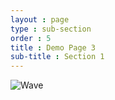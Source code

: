 ```yaml
---
layout : page
type : sub-section
order : 5 
title : Demo Page 3
sub-title : Section 1
---
```


![Wave](../../images/wave.gif)


